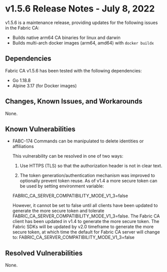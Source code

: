 v1.5.6 Release Notes - July 8, 2022
===================================

v1.5.6 is a maintenance release, providing updates for the following issues in the Fabric CA:

- Builds native arm64 CA binaries for linux and darwin
- Builds multi-arch docker images (arm64, amd64) with `docker buildx`

Dependencies
------------

Fabric CA v1.5.6 has been tested with the following dependencies:
- Go 1.18.8
- Alpine 3.17 (for Docker images)

Changes, Known Issues, and Workarounds
--------------------------------------

None.

Known Vulnerabilities
---------------------
- FABC-174 Commands can be manipulated to delete identities or affiliations

  This vulnerability can be resolved in one of two ways:

    1) Use HTTPS (TLS) so that the authorization header is not in clear text.

    2) The token generation/authentication mechanism was improved to optionally prevent
       token reuse. As of v1.4 a more secure token can be used by setting environment variable:

  FABRIC_CA_SERVER_COMPATIBILITY_MODE_V1_3=false

  However, it cannot be set to false until all clients have
  been updated to generate the more secure token and tolerate
  FABRIC_CA_SERVER_COMPATIBILITY_MODE_V1_3=false.
  The Fabric CA client has been updated in v1.4 to generate the more secure token.
  The Fabric SDKs will be updated by v2.0 timeframe to generate the more secure token,
  at which time the default for Fabric CA server will change to:
  FABRIC_CA_SERVER_COMPATIBILITY_MODE_V1_3=false

Resolved Vulnerabilities
------------------------
None.
